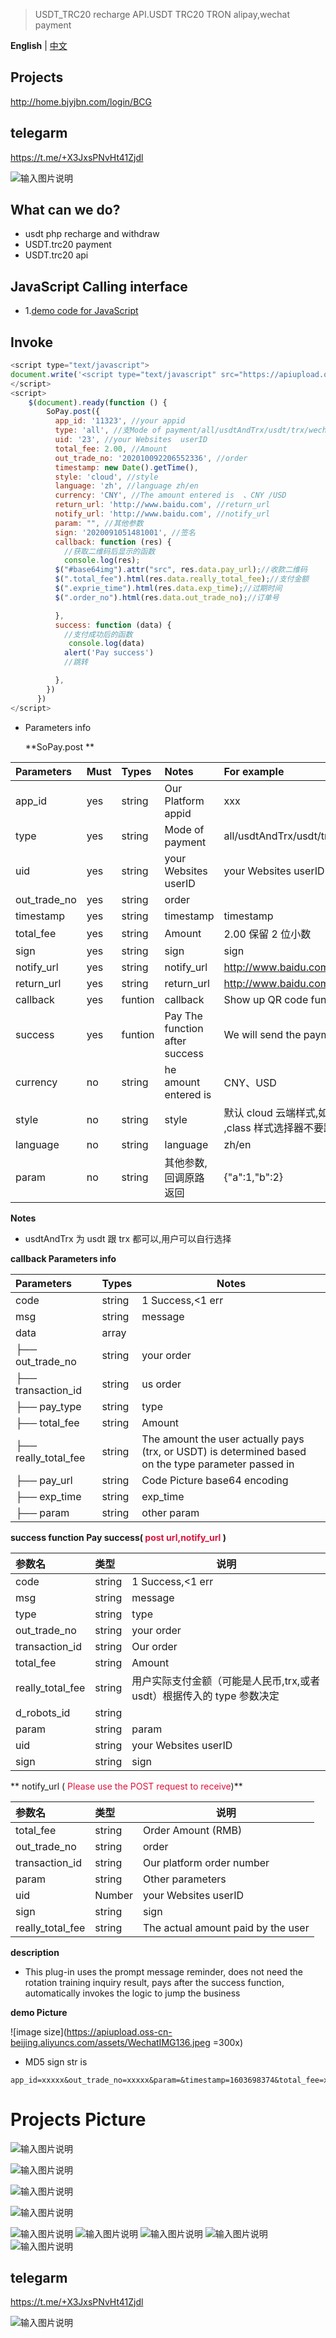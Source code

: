 > USDT_TRC20 recharge API.USDT TRC20 TRON alipay,wechat payment

**English** | [中文](https://github.com/amu1433/sopay/)

## Projects

<a href="https://home.bjyjbn.com/login/BCG">http://home.bjyjbn.com/login/BCG</a>

## telegarm

https://t.me/+X3JxsPNvHt41Zjdl

![输入图片说明](https://apiupload.oss-cn-beijing.aliyuncs.com/tinymce/20220905/471a3414d2bba856e18374e4c26884a3.jpeg 'api.png')

## What can we do?

- usdt php recharge and withdraw
- USDT.trc20 payment
- USDT.trc20 api

## JavaScript Calling interface

- 1.<a href="https://github.com/amu1433/sopay/blob/main/demo.html" target="_blank">demo code for JavaScript </a>

## Invoke

```JavaScript
<script type="text/javascript">
document.write('<script type="text/javascript" src="https://apiupload.oss-cn-beijing.aliyuncs.com/assets/sopay.js?v=' + Math.random() + '"><\/script>')
</script>
<script>
    $(document).ready(function () {
        SoPay.post({
          app_id: '11323', //your appid
          type: 'all', //支Mode of payment/all/usdtAndTrx/usdt/trx/wechat/alipay/qq/bankCard/alipay
          uid: '23', //your Websites  userID
          total_fee: 2.00, //Amount
          out_trade_no: '202010092206552336', //order
          timestamp: new Date().getTime(),
          style: 'cloud', //style
          language: 'zh', //language zh/en
          currency: 'CNY', //The amount entered is  、CNY /USD
          return_url: 'http://www.baidu.com', //return_url
          notify_url: 'http://www.baidu.com', //notify_url
          param: "", //其他参数
          sign: '2020091051481001', //签名
          callback: function (res) {
            //获取二维码后显示的函数
            console.log(res);
          $("#base64img").attr("src", res.data.pay_url);//收款二维码
          $(".total_fee").html(res.data.really_total_fee);//支付金额
          $(".exprie_time").html(res.data.exp_time);//过期时间
          $(".order_no").html(res.data.out_trade_no);//订单号

          },
          success: function (data) {
            //支付成功后的函数
             console.log(data)
            alert('Pay success')
            //跳转

          },
        })
      })
</script>
```

- Parameters info

  **SoPay.post **

| Parameters   | Must | Types   | Notes                          | For example                                                                                 |
| :----------- | :--- | :------ | :----------------------------- | :------------------------------------------------------------------------------------------ |
| app_id       | yes  | string  | Our Platform appid             | xxx                                                                                         |
| type         | yes  | string  | Mode of payment                | all/usdtAndTrx/usdt/trx/wechat/alipay/qq/bankCard/alipay                                    |
| uid          | yes  | string  | your Websites userID           | your Websites userID                                                                        |
| out_trade_no | yes  | string  | order                          |
| timestamp    | yes  | string  | timestamp                      | timestamp                                                                                   |
| total_fee    | yes  | string  | Amount                         | 2.00 保留 2 位小数                                                                          |
| sign         | yes  | string  | sign                           | sign                                                                                        |
| notify_url   | yes  | string  | notify_url                     | <a href="http://www.baidu.com" target="_blank">http://www.baidu.com</a>                     |
| return_url   | yes  | string  | return_url                     | <a href="http://www.baidu.com" target="_blank">http://www.baidu.com</a>                     |
| callback     | yes  | funtion | callback                       | Show up QR code function                                                                    |
| success      | yes  | funtion | Pay The function after success | We will send the payment result to the notify backend                                       |
| currency     | no   | string  | he amount entered is           | CNY、USD                                                                                    |
| style        | no   | string  | style                          | 默认 cloud 云端样式,如果自己改样式的话,请修改为 local ,class 样式选择器不要跟我们的冲突即可 |
| language     | no   | string  | language                       | zh/en                                                                                       |
| param        | no   | string  | 其他参数,回调原路返回          | {"a":1,"b":2}                                                                               |

**Notes**

- usdtAndTrx 为 usdt 跟 trx 都可以,用户可以自行选择

**callback Parameters info**

| Parameters           | Types  | Notes                                                                                                |
| :------------------- | :----- | ---------------------------------------------------------------------------------------------------- |
| code                 | string | 1 Success,<1 err                                                                                     |
| msg                  | string | message                                                                                              |
| data                 | array  |                                                                                                      |
| ├── out_trade_no     | string | your order                                                                                           |
| ├── transaction_id   | string | us order                                                                                             |
| ├── pay_type         | string | type                                                                                                 |
| ├── total_fee        | string | Amount                                                                                               |
| ├── really_total_fee | string | The amount the user actually pays (trx, or USDT) is determined based on the type parameter passed in |
| ├── pay_url          | string | Code Picture base64 encoding                                                                         |
| ├── exp_time         | string | exp_time                                                                                             |
| ├── param            | string | other param                                                                                          |

**success function Pay success(<font color=Crimson> post url,notify_url </font>)**

| 参数名           | 类型   | 说明                                                                   |
| :--------------- | :----- | ---------------------------------------------------------------------- |
| code             | string | 1 Success,<1 err                                                       |
| msg              | string | message                                                                |
| type             | string | type                                                                   |
| out_trade_no     | string | your order                                                             |
| transaction_id   | string | Our order                                                              |
| total_fee        | string | Amount                                                                 |
| really_total_fee | string | 用户实际支付金额（可能是人民币,trx,或者 usdt）根据传入的 type 参数决定 |
| d_robots_id      | string |                                                                        |
| param            | string | param                                                                  |
| uid              | string | your Websites userID                                                   |
| sign             | string | sign                                                                   |

** notify_url (<font color=Crimson> Please use the POST request to receive</font>)**

| 参数名           | 类型   | 说明                               |
| :--------------- | :----- | ---------------------------------- |
| total_fee        | string | Order Amount (RMB)                 |
| out_trade_no     | string | order                              |
| transaction_id   | string | Our platform order number          |
| param            | string | Other parameters                   |
| uid              | Number | your Websites userID               |
| sign             | string | sign                               |
| really_total_fee | string | The actual amount paid by the user |

**description**

- This plug-in uses the prompt message reminder, does not need the rotation training inquiry result, pays after the success function, automatically invokes the logic to jump the business

**demo Picture**

![image size](https://apiupload.oss-cn-beijing.aliyuncs.com/assets/WechatIMG136.jpeg =300x)

- MD5 sign str is

```
app_id=xxxxx&out_trade_no=xxxxx&param=&timestamp=1603698374&total_fee=xxxxx&uid=xxxxx&key=xxxxx
```

# Projects Picture

![输入图片说明](https://apiupload.oss-cn-beijing.aliyuncs.com/tinymce/20220419/b4f1b47f5dc8a939c186f74690539e83.png 'api.png')

![输入图片说明](https://apiupload.oss-cn-beijing.aliyuncs.com/tinymce/20220419/12b3110af50953cb184a7901c50fa73a.png 'api.png')

![输入图片说明](https://apiupload.oss-cn-beijing.aliyuncs.com/tinymce/20220419/6032d99b0d96bc0493a0ca2aa83dbe6d.png 'api.png')

![输入图片说明](https://apiupload.oss-cn-beijing.aliyuncs.com/tinymce/20220419/cd21ad18daf55fa92d81678164204f02.png 'api.png')

![输入图片说明](https://apiupload.oss-cn-beijing.aliyuncs.com/tinymce/20220419/0384e9a94182b32a99148969c359d92f.png 'api.png')
![输入图片说明](https://apiupload.oss-cn-beijing.aliyuncs.com/tinymce/20220419/444c48b6aa8b07211bb11327ab182e02.png 'api.png')
![输入图片说明](https://apiupload.oss-cn-beijing.aliyuncs.com/tinymce/20220419/5ede6de3de421f094f791a942c1479b3.png 'api.png')
![输入图片说明](https://apiupload.oss-cn-beijing.aliyuncs.com/tinymce/20220419/e57d6214c0a4a881e643a3c67f387166.png 'api.png')
![输入图片说明](https://apiupload.oss-cn-beijing.aliyuncs.com/tinymce/20220419/eb902bfbe4ef3b36b0881ba82331c268.png 'api.png')

## telegarm

https://t.me/+X3JxsPNvHt41Zjdl

![输入图片说明](https://apiupload.oss-cn-beijing.aliyuncs.com/tinymce/20220905/471a3414d2bba856e18374e4c26884a3.jpeg 'api.png')
